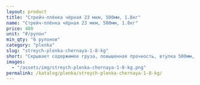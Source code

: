 ```yaml
---
layout: product
title: "Стрейч-плёнка чёрная 23 мкм, 500мм, 1.8кг"
name: "Стрейч-плёнка чёрная 23 мкм, 500мм, 1.8кг"
price: 480
unit: "₽/рулон"
min_qty: "6 рулонов"
category: "plenka"
slug: "streych-plenka-chernaya-1-8-kg"
short: "Скрывает содержимое груза, повышенная прочность, втулка 500мм, первичка."
images:
  - "/assets/img/streych-plenka-chernaya-1-8-kg.png"
permalink: /katalog/plenka/streych-plenka-chernaya-1-8-kg/
---
```

